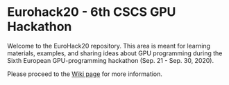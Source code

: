 # Eurohack20 - 6th CSCS GPU Hackathon

Welcome to the EuroHack20 repository. This area is meant for learning materials, examples, and sharing ideas about GPU programming during the Sixth European GPU-programming hackathon (Sep. 21 - Sep. 30, 2020).

Please proceed to the [Wiki page](https://github.com/vkarak/euroHack20/wiki) for more information.
